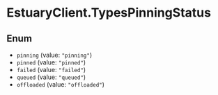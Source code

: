 # EstuaryClient.TypesPinningStatus

## Enum

* `pinning` (value: `"pinning"`)
* `pinned` (value: `"pinned"`)
* `failed` (value: `"failed"`)
* `queued` (value: `"queued"`)
* `offloaded` (value: `"offloaded"`)
